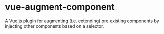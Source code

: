 # vue-augment-component

A Vue.js plugin for augmenting (i.e. extending) pre-existing components by injecting other components based on a selector.
